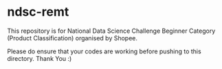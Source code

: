 # ndsc-remt

This repository is for National Data Science Challenge Beginner Category (Product Classification) organised by Shopee.

Please do ensure that your codes are working before pushing to this directory. Thank You :)
